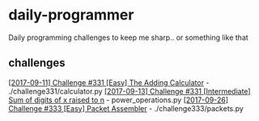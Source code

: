 # daily-programmer
Daily programming challenges to keep me sharp.. or something like that

## challenges
[[2017-09-11] Challenge #331 [Easy] The Adding Calculator](https://www.reddit.com/r/dailyprogrammer/comments/6ze9z0/20170911_challenge_331_easy_the_adding_calculator/) - ./challenge331/calculator.py
[[2017-09-13] Challenge #331 [Intermediate] Sum of digits of x raised to n](https://www.reddit.com/r/dailyprogrammer/comments/6zvjre/20170913_challenge_331_intermediate_sum_of_digits/) - power_operations.py
[[2017-09-26] Challenge #333 [Easy] Packet Assembler](https://www.reddit.com/r/dailyprogrammer/comments/72ivih/20170926_challenge_333_easy_packet_assembler/) - ./challenge333/packets.py
